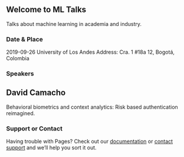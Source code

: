 ## Welcome to ML Talks

Talks about machine learning in academia and industry.

### Date & Place

2019-09-26 
University of Los Andes
Address: Cra. 1 #18a 12, Bogotá, Colombia

### Speakers

## David Camacho
Behavioral biometrics and context analytics: Risk based authentication reimagined.


### Support or Contact

Having trouble with Pages? Check out our [documentation](https://help.github.com/categories/github-pages-basics/) or [contact support](https://github.com/contact) and we’ll help you sort it out.
